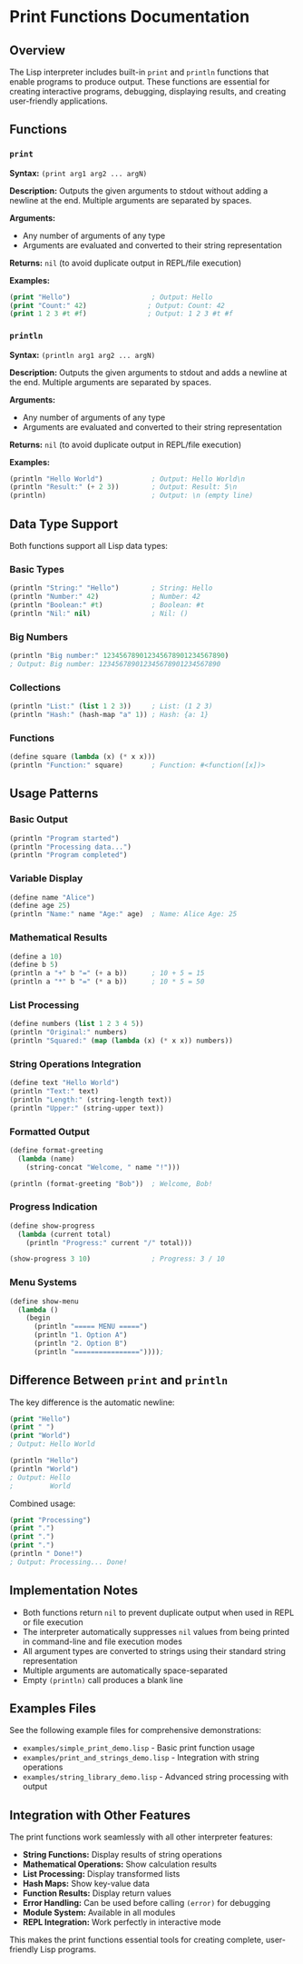 # Print Functions Documentation

## Overview

The Lisp interpreter includes built-in `print` and `println` functions that enable programs to produce output. These functions are essential for creating interactive programs, debugging, displaying results, and creating user-friendly applications.

## Functions

### `print`

**Syntax:** `(print arg1 arg2 ... argN)`

**Description:** Outputs the given arguments to stdout without adding a newline at the end. Multiple arguments are separated by spaces.

**Arguments:** 
- Any number of arguments of any type
- Arguments are evaluated and converted to their string representation

**Returns:** `nil` (to avoid duplicate output in REPL/file execution)

**Examples:**
```lisp
(print "Hello")                    ; Output: Hello
(print "Count:" 42)               ; Output: Count: 42
(print 1 2 3 #t #f)               ; Output: 1 2 3 #t #f
```

### `println`

**Syntax:** `(println arg1 arg2 ... argN)`

**Description:** Outputs the given arguments to stdout and adds a newline at the end. Multiple arguments are separated by spaces.

**Arguments:**
- Any number of arguments of any type  
- Arguments are evaluated and converted to their string representation

**Returns:** `nil` (to avoid duplicate output in REPL/file execution)

**Examples:**
```lisp
(println "Hello World")            ; Output: Hello World\n
(println "Result:" (+ 2 3))        ; Output: Result: 5\n
(println)                          ; Output: \n (empty line)
```

## Data Type Support

Both functions support all Lisp data types:

### Basic Types
```lisp
(println "String:" "Hello")        ; String: Hello
(println "Number:" 42)             ; Number: 42
(println "Boolean:" #t)            ; Boolean: #t
(println "Nil:" nil)               ; Nil: ()
```

### Big Numbers
```lisp
(println "Big number:" 123456789012345678901234567890)
; Output: Big number: 123456789012345678901234567890
```

### Collections
```lisp
(println "List:" (list 1 2 3))     ; List: (1 2 3)
(println "Hash:" (hash-map "a" 1)) ; Hash: {a: 1}
```

### Functions
```lisp
(define square (lambda (x) (* x x)))
(println "Function:" square)       ; Function: #<function([x])>
```

## Usage Patterns

### Basic Output
```lisp
(println "Program started")
(println "Processing data...")
(println "Program completed")
```

### Variable Display
```lisp
(define name "Alice")
(define age 25)
(println "Name:" name "Age:" age)  ; Name: Alice Age: 25
```

### Mathematical Results
```lisp
(define a 10)
(define b 5)
(println a "+" b "=" (+ a b))      ; 10 + 5 = 15
(println a "*" b "=" (* a b))      ; 10 * 5 = 50
```

### List Processing
```lisp
(define numbers (list 1 2 3 4 5))
(println "Original:" numbers)
(println "Squared:" (map (lambda (x) (* x x)) numbers))
```

### String Operations Integration
```lisp
(define text "Hello World")
(println "Text:" text)
(println "Length:" (string-length text))
(println "Upper:" (string-upper text))
```

### Formatted Output
```lisp
(define format-greeting
  (lambda (name)
    (string-concat "Welcome, " name "!")))

(println (format-greeting "Bob"))  ; Welcome, Bob!
```

### Progress Indication
```lisp
(define show-progress
  (lambda (current total)
    (println "Progress:" current "/" total)))

(show-progress 3 10)               ; Progress: 3 / 10
```

### Menu Systems
```lisp
(define show-menu
  (lambda ()
    (begin
      (println "===== MENU =====")
      (println "1. Option A")
      (println "2. Option B")
      (println "================"))));
```

## Difference Between `print` and `println`

The key difference is the automatic newline:

```lisp
(print "Hello")
(print " ")
(print "World")
; Output: Hello World

(println "Hello")
(println "World")  
; Output: Hello
;         World
```

Combined usage:
```lisp
(print "Processing")
(print ".")
(print ".")
(print ".")
(println " Done!")
; Output: Processing... Done!
```

## Implementation Notes

- Both functions return `nil` to prevent duplicate output when used in REPL or file execution
- The interpreter automatically suppresses `nil` values from being printed in command-line and file execution modes
- All argument types are converted to strings using their standard string representation
- Multiple arguments are automatically space-separated
- Empty `(println)` call produces a blank line

## Examples Files

See the following example files for comprehensive demonstrations:

- `examples/simple_print_demo.lisp` - Basic print function usage
- `examples/print_and_strings_demo.lisp` - Integration with string operations
- `examples/string_library_demo.lisp` - Advanced string processing with output

## Integration with Other Features

The print functions work seamlessly with all other interpreter features:

- **String Functions:** Display results of string operations
- **Mathematical Operations:** Show calculation results
- **List Processing:** Display transformed lists
- **Hash Maps:** Show key-value data
- **Function Results:** Display return values
- **Error Handling:** Can be used before calling `(error)` for debugging
- **Module System:** Available in all modules
- **REPL Integration:** Work perfectly in interactive mode

This makes the print functions essential tools for creating complete, user-friendly Lisp programs.
